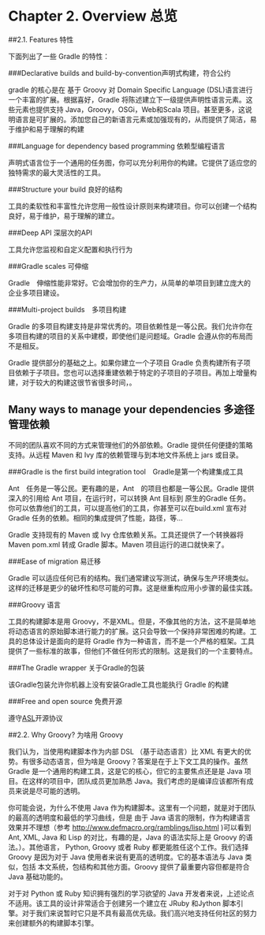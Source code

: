 Chapter 2. Overview 总览
===================
##2.1. Features 特性

下面列出了一些 Gradle 的特性：

###Declarative builds and build-by-convention声明式构建，符合公约

gradle 的核心是在 基于 Groovy 对 Domain Specific Language (DSL)语言进行一个丰富的扩展。根据喜好，Gradle 将陈述建立下一级提供声明性语言元素。这些元素也提供支持 Java，Groovy，OSGi，Web和Scala 项目。甚至更多，这说明语言是可扩展的。添加您自己的新语言元素或加强现有的，从而提供了简洁，易于维护和易于理解的构建
 

###Language for dependency based programming 依赖型编程语言

声明式语言位于一个通用的任务图，你可以充分利用你的构建。它提供了适应您的独特需求的最大灵活性的工具。

###Structure your build 良好的结构

工具的柔软性和丰富性允许您用一般性设计原则来构建项目。你可以创建一个结构良好，易于维护，易于理解的建立。
 
###Deep API 深层次的API

工具允许您监视和自定义配置和执行行为

###Gradle scales 可伸缩

Gradle　伸缩性能非常好。它会增加你的生产力，从简单的单项目到建立庞大的企业多项目建设。　

###Multi-project builds　多项目构建

Gradle 的多项目构建支持是非常优秀的。项目依赖性是一等公民。我们允许你在多项目构建的项目的关系中建模，即使他们是问题域。Gradle 会遵从你的布局而不是相反。

Gradle 提供部分的基础之上。如果你建立一个子项目 Gradle 负责构建所有子项目依赖于子项目。您也可以选择重建依赖于特定的子项目的子项目。再加上增量构建，对于较大的构建这很节省很多时间，。

## Many ways to manage your dependencies 多途径管理依赖

不同的团队喜欢不同的方式来管理他们的外部依赖。Gradle 提供任何便捷的策略支持。从远程 Maven 和 Ivy 库的依赖管理与到本地文件系统上 jars 或目录。

###Gradle is the first build integration tool　Gradle是第一个构建集成工具

Ant　任务是一等公民。更有趣的是，Ant　的项目也都是一等公民。Gradle 提供深入的引用给 Ant 项目，在运行时，可以转换 Ant 目标到 原生的Gradle 任务。你可以依靠他们的工具，可以提高他们的工具，你甚至可以在build.xml 宣布对 Gradle 任务的依赖。相同的集成提供了性能，路径，等…

Gradle 支持现有的 Maven 或 Ivy 仓库依赖关系。工具还提供了一个转换器将 Maven pom.xml 转成 Gradle 脚本。Maven 项目运行的进口就快来了。

###Ease of migration 易迁移

Gradle 可以适应任何已有的结构。我们通常建议写测试，确保与生产环境类似。这样的迁移是更少的破坏性和尽可能的可靠。这是继重构应用小步骤的最佳实践。

###Groovy 语言

工具的构建脚本是用 Groovy，不是XML。但是，不像其他的方法，这不是简单地将动态语言的原始脚本进行能力的扩展。这只会导致一个保持非常困难的构建。工具的总体设计是面向的是将 Gradle 作为一种语言，而不是一个严格的框架。工具提供了一些标准的故事，但他们不做任何形式的限制。这是我们的一个主要特点。

###The Gradle wrapper 关于Gradle的包装

该Gradle包装允许你机器上没有安装Gradle工具也能执行 Gradle 的构建

###Free and open source 免费开源

遵守[ASL](http://www.gradle.org/license)开源协议
 
##2.2. Why Groovy? 为啥用 Groovy

我们认为，当使用构建脚本作为内部 DSL （基于动态语言）比 XML 有更大的优势。有很多动态语言，但为啥是 Groovy？答案是在于上下文工具的操作。虽然 Gradle 是一个通用的构建工具，这是它的核心，但它的主要焦点还是是 Java 项目。在这样的项目中，团队成员更加熟悉 Java。我们考虑的是编译应该都所有成员来说是尽可能的透明。

你可能会说，为什么不使用 Java 作为构建脚本。这里有一个问题，就是对于团队的最高的透明度和最低的学习曲线，但是 由于 Java 语言的限制，作为构建语言效果并不理想（参考 <http://www.defmacro.org/ramblings/lisp.html> )可以看到 Ant, XML, Java 和 Lisp 的对比，有趣的是，Java 的语法实际上是 Groovy 的语法。）。其他语言， Python, Groovy 或者 Ruby 都更能胜任这个工作。我们选择 Groovy 是因为对于 Java 使用者来说有更高的透明度。它的基本语法与 Java 类似，包括 本文系统，包结构和其他方面。Groovy 提供了最重要内容但都是符合 Java 基础功能的。

对于对 Python 或 Ruby 知识拥有强烈的学习欲望的 Java 开发者来说，上述论点不适用。该工具的设计非常适合于创建另一个建立在 JRuby 和Jython 脚本引擎。对于我们来说暂时它只是不具有最高优先级。我们高兴地支持任何社区的努力来创建额外的构建脚本引擎。